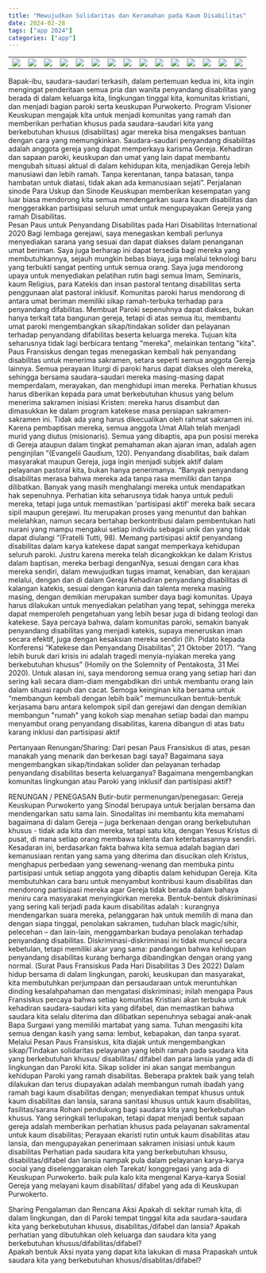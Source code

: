 ```yaml
---
title: "Mewujudkan Solidaritas dan Keramahan pada Kaum Disabilitas"
date: 2024-02-28
tags: ["app 2024"]
categories: ["app"]
---
```

| | | | | | | | | | | | | | | |
|---|---|---|---|---|---|---|---|---|---|---|---|---|---|---|
| ![](/img/app28feb243.avif) | ![](/img/app28feb248.avif) | ![](/img/app28feb2410.avif) | ![](/img/app28feb2411.avif) | ![](/img/app28feb2412.avif) | ![](/img/app28feb2413.avif) | ![](/img/app28feb2414.avif) | ![](/img/app28feb244.avif) | ![](/img/app28feb245.avif) | ![](/img/app28feb246.avif) | ![](/img/app28feb247.avif) | ![](/img/app28feb249.avif) | ![](/img/app28feb24.avif) | ![](/img/app28feb241.avif) | ![](/img/app28feb242.avif) | 

Bapak-ibu, saudara-saudari terkasih, dalam pertemuan kedua ini, kita ingin mengingat penderitaan semua pria dan wanita penyandang disabilitas yang berada di dalam keluarga kita, lingkungan tinggal kita, komunitas kristiani, dan menjadi bagian paroki serta keuskupan Purwokerto. Program Visioner Keuskupan mengajak kita untuk menjadi komunitas yang ramah dan memberikan perhatian khusus pada saudara-saudari kita yang berkebutuhan khusus (disabilitas) agar mereka bisa mengakses bantuan dengan cara yang memungkinkan.
Saudara-saudari penyandang disabilitas adalah anggota gereja yang dapat memperkaya karisma Gereja. Kehadiran dan sapaan paroki, keuskupan dan umat yang lain dapat membantu mengubah situasi aktual di dalam kehidupan kita, menjadikan Gereja lebih manusiawi dan lebih ramah. Tanpa kerentanan, tanpa batasan, tanpa hambatan untuk diatasi, tidak akan ada kemanusiaan sejati”. Perjalanan sinode Para Uskup dan Sinode Keuskupan memberikan kesempatan yang luar biasa mendorong kita semua mendengarkan suara kaum disabilitas dan menggerakkan partisipasi seluruh umat untuk mengupayakan Gereja yang ramah Disabilitas.   
Pesan Paus untuk Penyandang Disabilitas pada Hari Disabilitas International 2020
Bagi lembaga gerejawi, saya menegaskan kembali perlunya menyediakan sarana yang sesuai dan dapat diakses dalam penanganan umat beriman. Saya juga berharap ini dapat tersedia bagi mereka yang membutuhkannya, sejauh mungkin bebas biaya, juga melalui teknologi baru yang terbukti sangat penting untuk semua orang. Saya juga mendorong upaya untuk menyediakan pelatihan rutin bagi semua Imam, Seminaris, kaum Religius, para Katekis dan insan pastoral tentang disabilitas serta penggunaan alat pastoral inklusif. 
Komunitas paroki harus mendorong di antara umat beriman memiliki sikap ramah-terbuka terhadap para penyandang difabilitas. Membuat Paroki sepenuhnya dapat diakses, bukan hanya terkait tata bangunan gereja, tetapi di atas semua itu, membantu umat paroki mengembangkan sikap/tindakan solider dan pelayanan terhadap penyandang difabilitas beserta keluarga mereka. Tujuan kita seharusnya tidak lagi berbicara tentang "mereka", melainkan tentang "kita".
Paus Fransiskus dengan tegas menegaskan kembali hak penyandang disabilitas untuk menerima sakramen, setara seperti semua anggota Gereja lainnya. Semua perayaan liturgi di paroki harus dapat diakses oleh mereka, sehingga bersama saudara-saudari mereka masing-masing dapat memperdalam, merayakan, dan menghidupi iman mereka. Perhatian khusus harus diberikan kepada para umat berkebutuhan khusus yang belum menerima sakramen inisiasi Kristen: mereka harus disambut dan dimasukkan ke dalam program katekese masa persiapan sakramen-sakramen ini. Tidak ada yang harus dikecualikan oleh rahmat sakramen ini. Karena pembaptisan mereka, semua anggota Umat Allah telah menjadi murid yang diutus (misionaris). Semua yang dibaptis, apa pun posisi mereka di Gereja ataupun dalam tingkat pemahaman akan ajaran iman, adalah agen penginjilan ”(Evangelii Gaudium, 120). 
Penyandang disabilitas, baik dalam masyarakat maupun Gereja, juga ingin menjadi subjek aktif dalam pelayanan pastoral kita, bukan hanya penerimanya. “Banyak penyandang disabilitas merasa bahwa mereka ada tanpa rasa memiliki dan tanpa dilibatkan. Banyak yang masih menghalangi mereka untuk mendapatkan hak sepenuhnya. Perhatian kita seharusnya tidak hanya untuk peduli mereka, tetapi juga untuk memastikan 'partisipasi aktif' mereka baik secara sipil maupun gerejawi. Itu merupakan proses yang menuntut dan bahkan melelahkan, namun secara bertahap berkontribusi dalam pembentukan hati nurani yang mampu mengakui setiap individu sebagai unik dan yang tidak dapat diulangi ”(Fratelli Tutti, 98). Memang partisipasi aktif penyandang disabilitas dalam karya katekese dapat sangat memperkaya kehidupan seluruh paroki. Justru karena mereka telah dicangkokkan ke dalam Kristus dalam baptisan, mereka berbagi denganNya, sesuai dengan cara khas mereka sendiri, dalam mewujudkan tugas imamat, kenabian, dan kerajaan melalui, dengan dan di dalam Gereja
Kehadiran penyandang disabilitas di kalangan katekis, sesuai dengan karunia dan talenta mereka masing masing, dengan demikian merupakan sumber daya bagi komunitas. Upaya harus dilakukan untuk menyediakan pelatihan yang tepat, sehingga mereka dapat memperoleh pengetahuan yang lebih besar juga di bidang teologi dan katekese. Saya percaya bahwa, dalam komunitas paroki, semakin banyak penyandang disabilitas yang menjadi katekis, supaya meneruskan iman secara efektif, juga dengan kesaksian mereka sendiri (lih. Pidato kepada Konferensi “Katekese dan Penyandang Disabilitas”, 21 Oktober 2017). “Yang lebih buruk dari krisis ini adalah tragedi menyia-nyiakan mereka yang berkebutuhan khusus” (Homily on the Solemnity of Pentakosta, 31 Mei 2020). Untuk alasan ini, saya mendorong semua orang yang setiap hari dan sering kali secara diam-diam mengabdikan diri untuk membantu orang lain dalam situasi rapuh dan cacat. Semoga keinginan kita bersama untuk “membangun kembali dengan lebih baik” memunculkan bentuk-bentuk kerjasama baru antara kelompok sipil dan gerejawi dan dengan demikian membangun "rumah" yang kokoh siap menahan setiap badai dan mampu menyambut orang penyandang disabilitas, karena dibangun di atas batu karang inklusi dan partisipasi aktif

Pertanyaan Renungan/Sharing:
Dari pesan Paus Fransiskus di atas, pesan manakah yang menarik dan berkesan bagi saya? 
Bagaimana saya mengembangkan sikap/tindakan solider dan pelayanan terhadap penyandang disabilitas beserta keluarganya? 
Bagaimana mengembangkan komunitas lingkungan atau Paroki yang inklusif dan partisipasi aktif?

RENUNGAN / PENEGASAN
Butir-butir permenungan/penegasan:
Gereja Keuskupan Purwokerto yang Sinodal berupaya untuk berjalan bersama dan mendengarkan satu sama lain. Sinodalitas ini membantu kita memahami bagaimana di dalam Gereja – juga berkenaan dengan orang berkebutuhan khusus - tidak ada kita dan mereka, tetapi satu kita, dengan Yesus Kristus di pusat, di mana setiap orang membawa talenta dan keterbatasannya sendiri. Kesadaran ini, berdasarkan fakta bahwa kita semua adalah bagian dari kemanusiaan rentan yang sama yang diterima dan disucikan oleh Kristus, menghapus perbedaan yang sewenang-wenang dan membuka pintu partisipasi untuk setiap anggota yang dibaptis dalam kehidupan Gereja. 
Kita membutuhkan cara baru untuk menyambut kontribusi kaum disabilitas dan mendorong partisipasi mereka agar Gereja tidak berada dalam bahaya meniru cara masyarakat menyingkirkan mereka. Bentuk-bentuk diskriminasi yang sering kali terjadi pada kaum disabilitas adalah : kurangnya mendengarkan suara mereka, pelanggaran hak untuk memilih di mana dan dengan siapa tinggal, penolakan sakramen, tuduhan black magic/sihir, pelecehan – dan lain-lain, menggambarkan budaya penolakan terhadap penyandang disabilitas. Diskriminasi-diskriminasi ini tidak muncul secara kebetulan, tetapi memiliki akar yang sama: pandangan bahwa kehidupan penyandang disabilitas kurang berharga dibandingkan dengan orang yang normal. (Surat Paus Fransiskus Pada Hari Disabilitas 3 Des 2022)
Dalam hidup bersama di dalam lingkungan, paroki, keuskupan dan masyarakat, kita membutuhkan perjumpaan dan persaudaraan untuk meruntuhkan dinding kesalahpahaman dan mengatasi diskriminasi; inilah mengapa Paus Fransiskus percaya bahwa setiap komunitas Kristiani akan terbuka untuk kehadiran saudara-saudari kita yang difabel, dan memastikan bahwa saudara kita selalu diterima dan dilibatkan sepenuhnya sebagai anak-anak Bapa Surgawi yang memiliki martabat yang sama. Tuhan mengasihi kita semua dengan kasih yang sama: lembut, kebapakan, dan tanpa syarat.
Melalui Pesan Paus Fransiskus, kita diajak untuk mengembangkan sikap/Tindakan solidaritas pelayanan yang lebih ramah pada saudara kita yang berkebutuhan khusus/ disabilitas/ difabel dan para lansia yang ada di lingkungan dan Paroki kita. Sikap solider ini akan sangat membangun kehidupan Paroki yang ramah disabilitas. Beberapa praktek baik yang telah dilakukan dan terus diupayakan adalah membangun rumah ibadah yang ramah bagi kaum disabilitas dengan; menyediakan tempat khusus untuk kaum disabilitas dan lansia, sarana sanitasi khusus untuk kaum disabilitas, fasilitas/sarana Rohani pendukung bagi saudara kita yang berkebutuhan khusus. Yang seringkali terlupakan, tetapi dapat menjadi bentuk sapaan gereja adalah memberikan perhatian khusus pada pelayanan sakramental untuk kaum disabilitas; Perayaan ekaristi rutin untuk kaum disabilitas atau lansia, dan mengupayakan penerimaan sakramen inisiasi untuk kaum disabilitas 
Perhatian pada saudara kita yang berkebutuhan khsusu, disabilitas/difabel dan lansia nampak pula dalam pelayanan karya-karya social yang diselenggarakan oleh Tarekat/ konggregasi yang ada di Keuskupan Purwokerto. baik pula kalo kita mengenal Karya-karya Sosial Gereja yang melayani kaum disabilitas/ difabel yang ada di Keuskupan Purwokerto.

Sharing Pengalaman dan Rencana Aksi
Apakah di sekitar rumah kita, di dalam lingkungan, dan di Paroki tempat tinggal kita ada saudara-saudara kita yang berkebutuhan khusus, disabilitas,/difabel dan lansia? 
Apakah perhatian yang dibutuhkan oleh keluarga dan saudara kita yang berkebutuhan khusus/difabilitas/difabel?  
Apakah bentuk Aksi nyata yang dapat kita lakukan di masa Prapaskah untuk saudara kita yang berkebutuhan khusus/disablitas/difabel?

